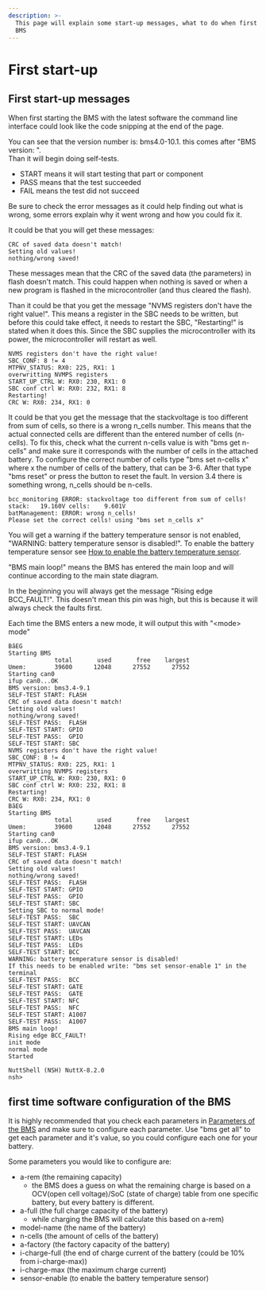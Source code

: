 ```yaml
---
description: >-
  This page will explain some start-up messages, what to do when first using the
  BMS
---
```


# First start-up

## First start-up messages

When first starting the BMS with the latest software the command line interface could look like the code snipping at the end of the page.

You can see that the version number is: bms4.0-10.1. this comes after "BMS version: ".  
Than it will begin doing self-tests. 

* START means it will start testing that part or component
* PASS means that the test succeeded
* FAIL means the test did not succeed

Be sure to check the error messages as it could help finding out what is wrong, some errors explain why it went wrong and how you could fix it.  
  
It could be that you will get these messages:

```text
CRC of saved data doesn't match!
Setting old values!
nothing/wrong saved!
```

These messages mean that the CRC of the saved data \(the parameters\) in flash doesn't match. This could happen when nothing is saved or when a new program is flashed in the microcontroller \(and thus cleared the flash\).  
  
Than it could be that you get the message "NVMS registers don't have the right value!". This means a register in the SBC needs to be written, but before this could take effect, it needs to restart the SBC, "Restarting!" is stated when it does this. Since the SBC supplies the microcontroller with its power, the microcontroller will restart as well. 

```text
NVMS registers don't have the right value!
SBC_CONF: 8 != 4
MTPNV_STATUS: RX0: 225, RX1: 1
overwritting NVMPS registers
START_UP_CTRL W: RX0: 230, RX1: 0
SBC conf ctrl W: RX0: 232, RX1: 8
Restarting!
CRC W: RX0: 234, RX1: 0
```

It could be that you get the message that the stackvoltage is too different from sum of cells, so there is a wrong n\_cells number. This means that the actual connected cells are different than the entered number of cells \(n-cells\). To fix this, check what the current n-cells value is with "bms get n-cells" and make sure it corresponds with the number of cells in the attached battery. To configure the correct number of cells type "bms set n-cells x" where x the number of cells of the battery, that can be 3-6. After that type "bms reset" or press the button to reset the fault. In version 3.4 there is something wrong, n\_cells should be n-cells. 

```text
bcc_monitoring ERROR: stackvoltage too different from sum of cells! stack:   19.160V cells:    9.601V
batManagement: ERROR: wrong n_cells!
Please set the correct cells! using "bms set n_cells x"
```

You will get a warning if the battery temperature sensor is not enabled, "WARNING: battery temperature sensor is disabled!". To enable the battery temperature sensor see [How to enable the battery temperature sensor](how-to-enable-the-battery-temperature-sensor.md). 

"BMS main loop!" means the BMS has entered the main loop and will continue according to the main state diagram. 

In the beginning you will always get the message "Rising edge BCC\_FAULT!". This doesn't mean this pin was high, but this is because it will always check the faults first. 

Each time the BMS enters a new mode, it will output this with "&lt;mode&gt; mode"

```text
BãEG
Starting BMS
             total       used       free    largest
Umem:        39600      12048      27552      27552
Starting can0
ifup can0...OK
BMS version: bms3.4-9.1
SELF-TEST START: FLASH
CRC of saved data doesn't match!
Setting old values!
nothing/wrong saved!
SELF-TEST PASS:  FLASH
SELF-TEST START: GPIO
SELF-TEST PASS:  GPIO
SELF-TEST START: SBC
NVMS registers don't have the right value!
SBC_CONF: 8 != 4
MTPNV_STATUS: RX0: 225, RX1: 1
overwritting NVMPS registers
START_UP_CTRL W: RX0: 230, RX1: 0
SBC conf ctrl W: RX0: 232, RX1: 8
Restarting!
CRC W: RX0: 234, RX1: 0
BãEG
Starting BMS
             total       used       free    largest
Umem:        39600      12048      27552      27552
Starting can0
ifup can0...OK
BMS version: bms3.4-9.1
SELF-TEST START: FLASH
CRC of saved data doesn't match!
Setting old values!
nothing/wrong saved!
SELF-TEST PASS:  FLASH
SELF-TEST START: GPIO
SELF-TEST PASS:  GPIO
SELF-TEST START: SBC
Setting SBC to normal mode!
SELF-TEST PASS:  SBC
SELF-TEST START: UAVCAN
SELF-TEST PASS:  UAVCAN
SELF-TEST START: LEDs
SELF-TEST PASS:  LEDs
SELF-TEST START: BCC
WARNING: battery temperature sensor is disabled!
If this needs to be enabled write: "bms set sensor-enable 1" in the terminal
SELF-TEST PASS:  BCC
SELF-TEST START: GATE
SELF-TEST PASS:  GATE
SELF-TEST START: NFC
SELF-TEST PASS:  NFC
SELF-TEST START: A1007
SELF-TEST PASS:  A1007
BMS main loop!
Rising edge BCC_FAULT!                                                          
init mode                                                                       
normal mode                                                                     
Started                                                                         
                                                                                
NuttShell (NSH) NuttX-8.2.0                                                     
nsh> 
```

## first time software configuration of the BMS

It is highly recommended that you check each parameters in [Parameters of the BMS](untitled-1.md) and make sure to configure each parameter. Use "bms get all" to get each parameter and it's value, so you could configure each one for your battery.   
  
Some parameters you would like to configure are:

* a-rem \(the remaining capacity\)
  *  the BMS does a guess on what the remaining charge is based on a OCV\(open cell voltage\)/SoC \(state of charge\) table from one specific battery, but every battery is different.
* a-full \(the full charge capacity of the battery\)
  *  while charging the BMS will calculate this based on a-rem\)
* model-name \(the name of the battery\)
* n-cells \(the amount of cells of the battery\)
* a-factory \(the factory capacity of the battery\)
* i-charge-full \(the end of charge current of the battery \(could be 10% from i-charge-max\)\)
* i-charge-max \(the maximum charge current\)
* sensor-enable \(to enable the battery temperature sensor\)

